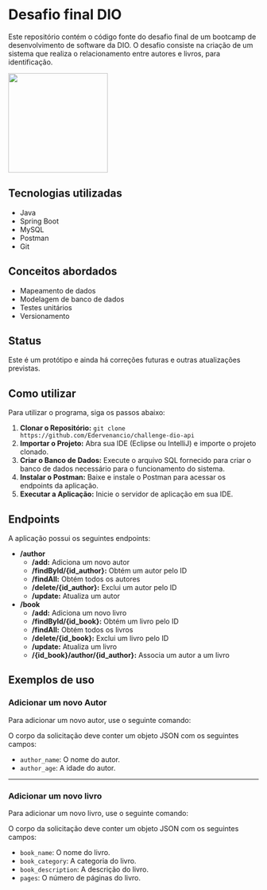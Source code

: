 # Desafio final DIO

Este repositório contém o código fonte do desafio final de um bootcamp de desenvolvimento de software da DIO. O desafio consiste na criação de um sistema que realiza o relacionamento entre autores e livros, para identificação.


<img src="https://hermes.dio.me/assets/diome/logo.png" width="200px">

## Tecnologias utilizadas

* Java
* Spring Boot
* MySQL
* Postman
* Git

## Conceitos abordados
* Mapeamento de dados
* Modelagem de banco de dados
* Testes unitários
* Versionamento


## Status

Este é um protótipo e ainda há correções futuras e outras atualizações previstas.

## Como utilizar

Para utilizar o programa, siga os passos abaixo:



 <ol>
    <li><strong>Clonar o Repositório:</strong> <code>git clone https://github.com/Edervenancio/challenge-dio-api</code></li>
    <li><strong>Importar o Projeto:</strong> Abra sua IDE (Eclipse ou IntelliJ) e importe o projeto clonado.</li>
    <li><strong>Criar o Banco de Dados:</strong> Execute o arquivo SQL fornecido para criar o banco de dados necessário para o funcionamento do sistema.</li>
    <li><strong>Instalar o Postman:</strong> Baixe e instale o Postman para acessar os endpoints da aplicação.</li>
    <li><strong>Executar a Aplicação:</strong> Inicie o servidor de aplicação em sua IDE.</li>
    
</ol>


## Endpoints

A aplicação possui os seguintes endpoints:

* **<b>/author</b>**
    * **<b>/add</b>:** Adiciona um novo autor
    * **<b>/findById/{id_author}</b>:** Obtém um autor pelo ID
    * **<b>/findAll</b>:** Obtém todos os autores
    * **<b>/delete/{id_author}</b>:** Exclui um autor pelo ID
    * **<b>/update</b>:** Atualiza um autor
* **<b>/book</b>**
    * **<b>/add</b>:** Adiciona um novo livro
    * **<b>/findById/{id_book}</b>:** Obtém um livro pelo ID
    * **<b>/findAll</b>:** Obtém todos os livros
    * **<b>/delete/{id_book}</b>:** Exclui um livro pelo ID
    * **<b>/update</b>:** Atualiza um livro
    * **<b>/{id_book}/author/{id_author}</b>:** Associa um autor a um livro

## Exemplos de uso

### Adicionar um novo Autor

Para adicionar um novo autor, use o seguinte comando:

O corpo da solicitação deve conter um objeto JSON com os seguintes campos:

* `author_name`: O nome do autor.
* `author_age`: A idade do autor.

<hr>

### Adicionar um novo livro

Para adicionar um novo livro, use o seguinte comando:

O corpo da solicitação deve conter um objeto JSON com os seguintes campos:

* `book_name`: O nome do livro.
* `book_category`: A categoria do livro.
* `book_description`: A descrição do livro.
* `pages`: O número de páginas do livro.

